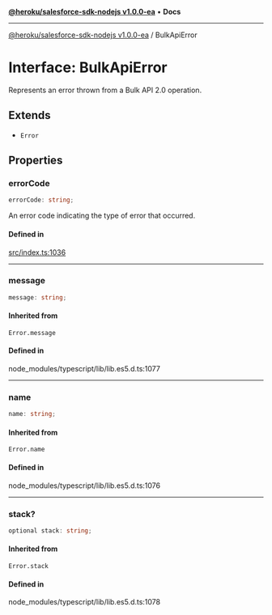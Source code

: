 [**@heroku/salesforce-sdk-nodejs v1.0.0-ea**](../README.md) • **Docs**

***

[@heroku/salesforce-sdk-nodejs v1.0.0-ea](../README.md) / BulkApiError

# Interface: BulkApiError

Represents an error thrown from a Bulk API 2.0 operation.

## Extends

- `Error`

## Properties

### errorCode

```ts
errorCode: string;
```

An error code indicating the type of error that occurred.

#### Defined in

[src/index.ts:1036](https://github.com/heroku/heroku-applink-nodejs/blob/964a49b1b7eff1b886f572faf2baab589b474aff/src/index.ts#L1036)

***

### message

```ts
message: string;
```

#### Inherited from

`Error.message`

#### Defined in

node\_modules/typescript/lib/lib.es5.d.ts:1077

***

### name

```ts
name: string;
```

#### Inherited from

`Error.name`

#### Defined in

node\_modules/typescript/lib/lib.es5.d.ts:1076

***

### stack?

```ts
optional stack: string;
```

#### Inherited from

`Error.stack`

#### Defined in

node\_modules/typescript/lib/lib.es5.d.ts:1078
